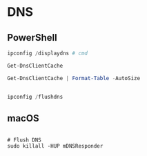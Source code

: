 # DNS

## PowerShell

```powershell
ipconfig /displaydns # cmd

Get-DnsClientCache

Get-DnsClientCache | Format-Table -AutoSize


ipconfig /flushdns

```







## macOS

```

# Flush DNS
sudo killall -HUP mDNSResponder

```